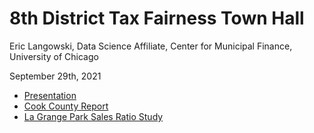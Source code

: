 # 8th District Tax Fairness Town Hall

Eric Langowski, Data Science Affiliate, Center for Municipal Finance, University of Chicago

September 29th, 2021

- [Presentation](CMF%20Tax%20Town%20Hall.pptx)
- [Cook County Report](Cook-County-Presentation.html)
- [La Grange Park Sales Ratio Study](La%20Grange%20Park.html)
 

